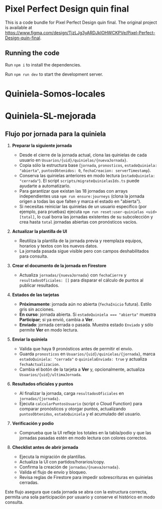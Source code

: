 
  # Pixel Perfect Design quin final

  This is a code bundle for Pixel Perfect Design quin final. The original project is available at https://www.figma.com/design/TjzLJg3yARDJkIOHWCKPVe/Pixel-Perfect-Design-quin-final.

  ## Running the code

  Run `npm i` to install the dependencies.

  Run `npm run dev` to start the development server.
  # Quiniela-Somos-locales
# Quiniela-SL-mejorada

## Flujo por jornada para la quiniela

1. **Preparar la siguiente jornada**
   - Desde el cierre de la jornada actual, clona las quinielas de cada usuario en `Usuarios/{uid}/quinielas/{nuevaJornada}`.
   - Copia sólo la estructura base (`jornada`, `pronosticos`, `estadoQuiniela: "abierta"`, `puntosObtenidos: 0`, `fechaCreacion: serverTimestamp`).
   - Conserva las quinielas anteriores en modo lectura (`estadoQuiniela: "cerrada"`). El script `scripts/migrateQuinielasIds.ts` puede ayudarte a automatizarlo.
   - Para garantizar que existan las 18 jornadas con arrays independientes usa `npm run ensure:journeys` (clona la jornada origen a todas las que falten y marca el estado en "abierta").
   - Si necesitas reiniciar las quinielas de un usuario específico (por ejemplo, para pruebas) ejecuta `npm run reset:user-quinielas <uid> [total]`, lo cual borra las jornadas existentes de su subcolección y crea hasta `total` jornadas abiertas con pronósticos vacíos.

2. **Actualizar la plantilla de UI**
   - Reutiliza la plantilla de la jornada previa y reemplaza equipos, horarios y textos con los nuevos datos.
   - La jornada pasada sigue visible pero con campos deshabilitados para consulta.

3. **Crear el documento de la jornada en Firestore**
   - Actualiza `jornadas/{nuevaJornada}` con `fechaCierre` y `resultadosOficiales: []` para disparar el cálculo de puntos al publicar resultados.

4. **Estados de las tarjetas**
   - **Próximamente**: jornada aún no abierta (`fechaInicio` futura). Estilo gris sin acciones.
   - **En curso**: jornada abierta. Si `estadoQuiniela === "abierta"` muestra **Participar**; si ya envió, cambia a **Ver**.
   - **Enviado**: jornada cerrada o pasada. Muestra estado `Enviado` y sólo permite **Ver** en modo lectura.

5. **Enviar la quiniela**
   - Valida que haya 9 pronósticos antes de permitir el envío.
   - Guarda `pronosticos` en `Usuarios/{uid}/quinielas/{jornada}`, marca `estadoQuiniela: "cerrada"` o `quinielaEnviada: true` y actualiza `fechaActualizacion`.
   - Cambia el botón de la tarjeta a **Ver** y, opcionalmente, actualiza `Usuarios/{uid}/ultimaJornada`.

6. **Resultados oficiales y puntos**
   - Al finalizar la jornada, carga `resultadosOficiales` en `jornadas/{jornada}`.
   - Ejecuta `calcularPuntosUsuario` (script o Cloud Function) para comparar pronósticos y otorgar puntos, actualizando `puntosObtenidos`, `estadoQuiniela` y el acumulado del usuario.

7. **Verificación y podio**
   - Comprueba que la UI refleje los totales en la tabla/podio y que las jornadas pasadas estén en modo lectura con colores correctos.

8. **Checklist antes de abrir jornada**
   - Ejecuta la migración de plantillas.
   - Actualiza la UI con partidos/horarios/copy.
   - Confirma la creación de `jornadas/{nuevaJornada}`.
   - Valida el flujo de envío y bloqueo.
   - Revisa reglas de Firestore para impedir sobrescrituras en quinielas cerradas.

Este flujo asegura que cada jornada se abra con la estructura correcta, permita una sola participación por usuario y conserve el histórico en modo consulta.

